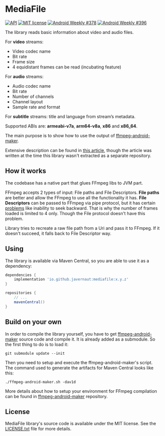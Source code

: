 # MediaFile

[![API](https://img.shields.io/badge/API-21%2B-brightgreen.svg?style=flat)](https://android-arsenal.com/api?level=21)
[![MIT license](http://img.shields.io/badge/license-MIT-blue.svg)](https://github.com/Javernaut/WhatTheCodec/blob/master/LICENSE.txt)
[![Android Weekly #378](https://androidweekly.net/issues/issue-378/badge)](https://androidweekly.net/issues/issue-378)
[![Android Weekly #396](https://androidweekly.net/issues/issue-396/badge)](https://androidweekly.net/issues/issue-396)

The library reads basic information about video and audio files.

For **video** streams:
* Video codec name
* Bit rate
* Frame size
* 4 equidistant frames can be read (incubating feature)

For **audio** streams:
* Audio codec name
* Bit rate
* Number of channels
* Channel layout
* Sample rate and format

For **subtitle** streams: title and language from stream’s metadata.

Supported ABIs are: **armeabi-v7a**, **arm64-v8a**, **x86** and **x86_64**.

The main purpose is to show how to use the output of [ffmpeg-android-maker](https://github.com/Javernaut/ffmpeg-android-maker).

Extensive description can be found in [this article](https://proandroiddev.com/a-story-about-ffmpeg-in-android-part-ii-integration-55fb217251f0), though the article was written at the time this library wasn't extracted as a separate repository.

## How it works

The codebase has a native part that glues FFmpeg libs to JVM part.  

FFmpeg accepts 2 types of input: File paths and File Descriptors. **File paths** are better and allow the FFmpeg to use all the functionality it has. **File Descriptors** can be passed to FFmpeg via pipe protocol, but it has certain [problems](https://ffmpeg.org/ffmpeg-protocols.html#pipe) like inability to seek backward. That is why the number of frames loaded is limited to 4 only. Though the File protocol doesn't have this problem.

Library tries to recreate a raw file path from a Uri and pass it to FFmpeg. If it doesn't succeed, it falls back to File Descriptor way.

## Using

The library is available via Maven Central, so you are able to use it as a dependency:

```groovy
dependencies {
    implementation 'io.github.javernaut:mediafile:x.y.z'
}

repositories {
    // ...
    mavenCentral()
}
```

## Build on your own

In order to compile the library yourself, you have to get [ffmpeg-android-maker](https://github.com/Javernaut/ffmpeg-android-maker) source code and compile it. It is already added as a submodule. So the first thing to do is to load it:

`git submodule update --init`  

Then you need to setup and execute the ffmpeg-android-maker's script. The command used to generate the artifacts for Maven Central looks like this:

`./ffmpeg-android-maker.sh -dav1d`

More details about how to setup your environment for FFmpeg compilation can be found in [ffmpeg-android-maker](https://github.com/Javernaut/ffmpeg-android-maker) repository.

## License

MediaFile library's source code is available under the MIT license. See the [LICENSE.txt](https://github.com/Javernaut/MediaFile/blob/master/LICENSE.txt) file for more details.
